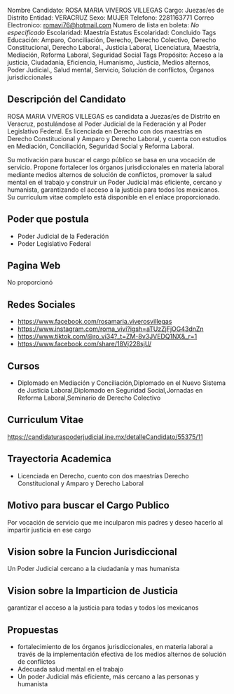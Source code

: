 Nombre Candidato: ROSA MARIA VIVEROS VILLEGAS
Cargo: Juezas/es de Distrito
Entidad: VERACRUZ
Sexo: MUJER
Telefono: 2281163771
Correo Electronico: romavi76@hotmail.com
Numero de lista en boleta: *No especificado*
Escolaridad: Maestría
Estatus Escolaridad: Concluido
Tags Educación: Amparo, Conciliación, Derecho, Derecho Colectivo, Derecho Constitucional, Derecho Laboral., Justicia Laboral, Licenciatura, Maestría, Mediación, Reforma Laboral, Seguridad Social
Tags Propósito: Acceso a la justicia, Ciudadanía, Eficiencia, Humanismo, Justicia, Medios alternos, Poder Judicial., Salud mental, Servicio, Solución de conflictos, Órganos jurisdiccionales


## Descripción del Candidato 

ROSA MARIA VIVEROS VILLEGAS es candidata a Juezas/es de Distrito en Veracruz, postulándose al Poder Judicial de la Federación y al Poder Legislativo Federal. Es licenciada en Derecho con dos maestrías en Derecho Constitucional y Amparo y Derecho Laboral, y cuenta con estudios en Mediación, Conciliación, Seguridad Social y Reforma Laboral.

Su motivación para buscar el cargo público se basa en una vocación de servicio. Propone fortalecer los órganos jurisdiccionales en materia laboral mediante medios alternos de solución de conflictos, promover la salud mental en el trabajo y construir un Poder Judicial más eficiente, cercano y humanista, garantizando el acceso a la justicia para todos los mexicanos. Su currículum vitae completo está disponible en el enlace proporcionado.


## Poder que postula

- Poder Judicial de la Federación
- Poder Legislativo Federal


## Pagina Web

No proporcionó


## Redes Sociales

- https://www.facebook.com/rosamaria.viverosvillegas
- https://www.instagram.com/roma_vivi?igsh=aTUzZjFjOG43dnZn
- https://www.tiktok.com/@ro_vi34?_t=ZM-8v3JVEDQ1NX&_r=1
- https://www.facebook.com/share/18Vj228sjU/


## Cursos

- Diplomado en Mediación y Conciliación,Diplomado en el Nuevo Sistema de Justicia Laboral,Diplomado en Seguridad Social,Jornadas en Reforma Laboral,Seminario de Derecho Colectivo


## Curriculum Vitae

https://candidaturaspoderjudicial.ine.mx/detalleCandidato/55375/11


## Trayectoria Academica

- Licenciada en Derecho, cuento con dos maestrías Derecho Constitucional y Amparo y Derecho Laboral


## Motivo para buscar el Cargo Publico

Por vocación de servicio que me inculparon mis padres y deseo hacerlo al impartir justicia en ese cargo


## Vision sobre la Funcion Jurisdiccional

Un Poder Judicial cercano a la ciudadanía y mas humanista


## Vision sobre la Imparticion de Justicia

garantizar el acceso a la justicia para todas y todos los mexicanos


## Propuestas

- fortalecimiento de los órganos jurisdiccionales, en materia laboral a través de la implementación efectiva de los medios alternos de solución de conflictos
- Adecuada salud mental en el trabajo
- Un poder Judicial más eficiente, más cercano a las personas y humanista

